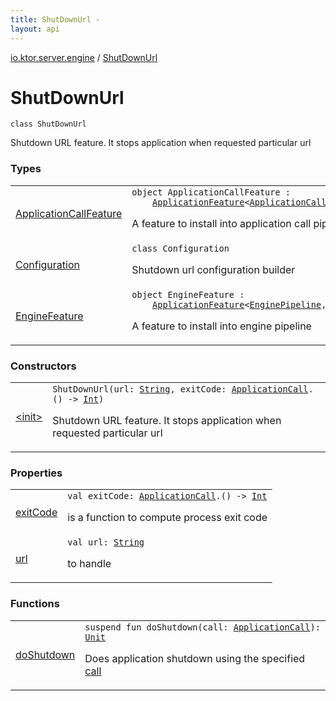 ```yaml
---
title: ShutDownUrl - 
layout: api
---
```


<div class='api-docs-breadcrumbs'><a href="../index.html">io.ktor.server.engine</a> / <a href="./index.html">ShutDownUrl</a></div>

# ShutDownUrl

<div class="signature"><code><span class="keyword">class </span><span class="identifier">ShutDownUrl</span></code></div>

Shutdown URL feature. It stops application when requested particular url

### Types

<table class="api-docs-table">
<tbody>
<tr>
<td markdown="1">

<a href="-application-call-feature/index.html">ApplicationCallFeature</a>


</td>
<td markdown="1">
<div class="signature"><code><span class="keyword">object </span><span class="identifier">ApplicationCallFeature</span>&nbsp;<span class="symbol">:</span>&nbsp;<br/>&nbsp;&nbsp;&nbsp;&nbsp;<a href="../../io.ktor.application/-application-feature/index.html"><span class="identifier">ApplicationFeature</span></a><span class="symbol">&lt;</span><a href="../../io.ktor.application/-application-call-pipeline/index.html"><span class="identifier">ApplicationCallPipeline</span></a><span class="symbol">,</span>&nbsp;<a href="-configuration/index.html"><span class="identifier">Configuration</span></a><span class="symbol">,</span>&nbsp;<a href="./index.md"><span class="identifier">ShutDownUrl</span></a><span class="symbol">&gt;</span></code></div>

A feature to install into application call pipeline


</td>
</tr>
<tr>
<td markdown="1">

<a href="-configuration/index.html">Configuration</a>


</td>
<td markdown="1">
<div class="signature"><code><span class="keyword">class </span><span class="identifier">Configuration</span></code></div>

Shutdown url configuration builder


</td>
</tr>
<tr>
<td markdown="1">

<a href="-engine-feature/index.html">EngineFeature</a>


</td>
<td markdown="1">
<div class="signature"><code><span class="keyword">object </span><span class="identifier">EngineFeature</span>&nbsp;<span class="symbol">:</span>&nbsp;<br/>&nbsp;&nbsp;&nbsp;&nbsp;<a href="../../io.ktor.application/-application-feature/index.html"><span class="identifier">ApplicationFeature</span></a><span class="symbol">&lt;</span><a href="../-engine-pipeline/index.html"><span class="identifier">EnginePipeline</span></a><span class="symbol">,</span>&nbsp;<a href="-configuration/index.html"><span class="identifier">Configuration</span></a><span class="symbol">,</span>&nbsp;<a href="./index.md"><span class="identifier">ShutDownUrl</span></a><span class="symbol">&gt;</span></code></div>

A feature to install into engine pipeline


</td>
</tr>
</tbody>
</table>

### Constructors

<table class="api-docs-table">
<tbody>
<tr>
<td markdown="1">

<a href="-init-.html">&lt;init&gt;</a>


</td>
<td markdown="1">
<div class="signature"><code><span class="identifier">ShutDownUrl</span><span class="symbol">(</span><span class="parameterName" id="io.ktor.server.engine.ShutDownUrl$<init>(kotlin.String, kotlin.Function1((io.ktor.application.ApplicationCall, kotlin.Int)))/url">url</span><span class="symbol">:</span>&nbsp;<a href="https://kotlinlang.org/api/latest/jvm/stdlib/kotlin/-string/index.html"><span class="identifier">String</span></a><span class="symbol">, </span><span class="parameterName" id="io.ktor.server.engine.ShutDownUrl$<init>(kotlin.String, kotlin.Function1((io.ktor.application.ApplicationCall, kotlin.Int)))/exitCode">exitCode</span><span class="symbol">:</span>&nbsp;<a href="../../io.ktor.application/-application-call/index.html"><span class="identifier">ApplicationCall</span></a><span class="symbol">.</span><span class="symbol">(</span><span class="symbol">)</span>&nbsp;<span class="symbol">-&gt;</span>&nbsp;<a href="https://kotlinlang.org/api/latest/jvm/stdlib/kotlin/-int/index.html"><span class="identifier">Int</span></a><span class="symbol">)</span></code></div>

Shutdown URL feature. It stops application when requested particular url


</td>
</tr>
</tbody>
</table>

### Properties

<table class="api-docs-table">
<tbody>
<tr>
<td markdown="1">

<a href="exit-code.html">exitCode</a>


</td>
<td markdown="1">
<div class="signature"><code><span class="keyword">val </span><span class="identifier">exitCode</span><span class="symbol">: </span><a href="../../io.ktor.application/-application-call/index.html"><span class="identifier">ApplicationCall</span></a><span class="symbol">.</span><span class="symbol">(</span><span class="symbol">)</span>&nbsp;<span class="symbol">-&gt;</span>&nbsp;<a href="https://kotlinlang.org/api/latest/jvm/stdlib/kotlin/-int/index.html"><span class="identifier">Int</span></a></code></div>

is a function to compute process exit code


</td>
</tr>
<tr>
<td markdown="1">

<a href="url.html">url</a>


</td>
<td markdown="1">
<div class="signature"><code><span class="keyword">val </span><span class="identifier">url</span><span class="symbol">: </span><a href="https://kotlinlang.org/api/latest/jvm/stdlib/kotlin/-string/index.html"><span class="identifier">String</span></a></code></div>

to handle


</td>
</tr>
</tbody>
</table>

### Functions

<table class="api-docs-table">
<tbody>
<tr>
<td markdown="1">

<a href="do-shutdown.html">doShutdown</a>


</td>
<td markdown="1">
<div class="signature"><code><span class="keyword">suspend</span> <span class="keyword">fun </span><span class="identifier">doShutdown</span><span class="symbol">(</span><span class="parameterName" id="io.ktor.server.engine.ShutDownUrl$doShutdown(io.ktor.application.ApplicationCall)/call">call</span><span class="symbol">:</span>&nbsp;<a href="../../io.ktor.application/-application-call/index.html"><span class="identifier">ApplicationCall</span></a><span class="symbol">)</span><span class="symbol">: </span><a href="https://kotlinlang.org/api/latest/jvm/stdlib/kotlin/-unit/index.html"><span class="identifier">Unit</span></a></code></div>

Does application shutdown using the specified <a href="do-shutdown.html#io.ktor.server.engine.ShutDownUrl$doShutdown(io.ktor.application.ApplicationCall)/call">call</a>


</td>
</tr>
</tbody>
</table>

